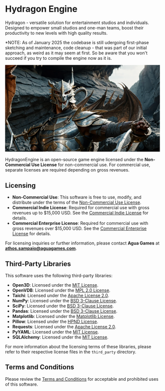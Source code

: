 # Hydragon Engine

Hydragon - versatile solution for entertainment studios and individuals. Designed to empower small studios and one-man teams, boost their productivity to new levels with high quality results.

*NOTE:
As of January 2025 the codebase is still udergoing first-phase sketching and maintenance, code cleanup - that was part of our initial approach, as weird as it may seem at first.
So be aware that you won't succeed if you try to compile the engine now as it is.

![Hydragon promo image](./Engine/Docs/UserGuide/images/Hydragon_promo_01.png)

HydragonEngine is an open-source game engine licensed under the **Non-Commercial Use License** for non-commercial use. For commercial use, separate licenses are required depending on gross revenues.

## Licensing

- **Non-Commercial Use**: This software is free to use, modify, and distribute under the terms of the [Non-Commercial Use License](./NON_COMMERCIAL_LICENSE.md).
- **Commercial Indie License**: Required for commercial use with gross revenues up to $15,000 USD. See the [Commercial Indie License](./COMMERCIAL_INDIE_LICENSE.md) for details.
- **Commercial Enterprise License**: Required for commercial use with gross revenues over $15,000 USD. See the [Commercial Enterprise License](./COMMERCIAL_ENTERPRISE_LICENSE.md) for details.

For licensing inquiries or further information, please contact **Agua Games** at **athos.sampaio@aguagames.com**.

## Third-Party Libraries

This software uses the following third-party libraries:

- **Open3D**: Licensed under the [MIT License](./third_party/open3d/LICENSE).
- **OpenVDB**: Licensed under the [MPL 2.0 License](./third_party/openvdb/LICENSE).
- **Taichi**: Licensed under the [Apache License 2.0](./third_party/taichi/LICENSE).
- **NumPy**: Licensed under the [BSD 3-Clause License](./third_party/numpy/LICENSE).
- **SciPy**: Licensed under the [BSD 3-Clause License](./third_party/scipy/LICENSE).
- **Pandas**: Licensed under the [BSD 3-Clause License](./third_party/pandas/LICENSE).
- **Matplotlib**: Licensed under the [Matplotlib License](./third_party/matplotlib/LICENSE).
- **Pillow**: Licensed under the [HPND License](./third_party/pillow/LICENSE).
- **Requests**: Licensed under the [Apache License 2.0](./third_party/requests/LICENSE).
- **PyYAML**: Licensed under the [MIT License](./third_party/pyyaml/LICENSE).
- **SQLAlchemy**: Licensed under the [MIT License](./third_party/sqlalchemy/LICENSE).

For more information about the licensing terms of these libraries, please refer to their respective license files in the `third_party` directory.

## Terms and Conditions

Please review the [Terms and Conditions](./Software-Terms-Conditions.md) for acceptable and prohibited uses of this software.